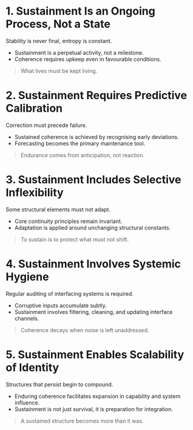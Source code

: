 # 1. Sustainment Is an Ongoing Process, Not a State
Stability is never final, entropy is constant.
- Sustainment is a perpetual activity, not a milestone.
- Coherence requires upkeep even in favourable conditions.
> What lives must be kept living.
# 2. Sustainment Requires Predictive Calibration
Correction must precede failure.
- Sustained coherence is achieved by recognising early deviations.
- Forecasting becomes the primary maintenance tool.
> Endurance comes from anticipation, not reaction.
# 3. Sustainment Includes Selective Inflexibility
Some structural elements must not adapt.
- Core continuity principles remain invariant.
- Adaptation is applied around unchanging structural constants.
> To sustain is to protect what must not shift.
# 4. Sustainment Involves Systemic Hygiene
Regular auditing of interfacing systems is required.
- Corruptive inputs accumulate subtly.
- Sustainment involves filtering, cleaning, and updating interface channels.
> Coherence decays when noise is left unaddressed.
# 5. Sustainment Enables Scalability of Identity
Structures that persist begin to compound.
- Enduring coherence facilitates expansion in capability and system influence.
- Sustainment is not just survival, it is preparation for integration.
> A sustained structure becomes more than it was.
